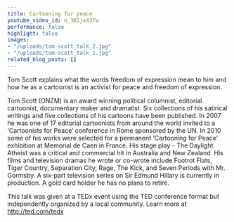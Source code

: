 ```yaml
---
title: Cartooning for peace
youtube_video_id: n_3KSjx43Tw
performance: false
highlight: false
images:
- "/uploads/tom-scott_talk_2.jpg"
- "/uploads/tom-scott_talk_1.jpg"
related_blog_posts: []
---
```


Tom Scott explains what the words freedom of expression mean to him and how he as a cartoonist is an activist for peace and freedom of expression.

Tom Scott (ONZM) is an award winning political columnist, editorial cartoonist, documentary maker and dramatist. Six collections of his satirical writings and five collections of his cartoons have been published. In 2007 he was one of 17 editorial cartoonists from around the world invited to a ‘Cartoonists for Peace’ conference in Rome sponsored by the UN. In 2010 some of his works were selected for a permanent ‘Cartooning for Peace’ exhibition at Memorial de Caen in France. His stage play - The Daylight Atheist was a critical and commercial hit in Australia and New Zealand. His films and television dramas he wrote or co-wrote include Footrot Flats, Tiger Country, Separation City, Rage, The Kick, and Seven Periods with Mr. Gormsby. A six-part television series on Sir Edmund Hillary is currently in production. A gold card holder he has no plans to retire.

This talk was given at a TEDx event using the TED conference format but independently organized by a local community. Learn more at http://ted.com/tedx
